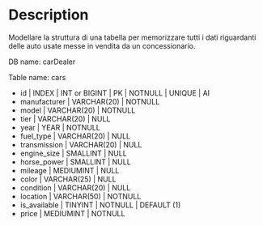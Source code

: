 # Description
Modellare la struttura di una tabella per memorizzare tutti i dati riguardanti delle auto usate messe in vendita da un concessionario.

DB name: carDealer

Table name: cars
- id | INDEX | INT or BIGINT | PK | NOTNULL | UNIQUE | AI
- manufacturer | VARCHAR(20) | NOTNULL
- model | VARCHAR(20) | NOTNULL
- tier | VARCHAR(20) | NULL
- year | YEAR | NOTNULL
- fuel_type | VARCHAR(20) | NULL
- transmission | VARCHAR(20) | NULL
- engine_size | SMALLINT | NULL
- horse_power | SMALLINT | NULL
- mileage | MEDIUMINT | NULL
- color | VARCHAR(25) | NULL
- condition | VARCHAR(20) | NULL
- location | VARCHAR(50) | NOTNULL
- is_available | TINYINT | NOTNULL | DEFAULT (1)
- price | MEDIUMINT | NOTNULL